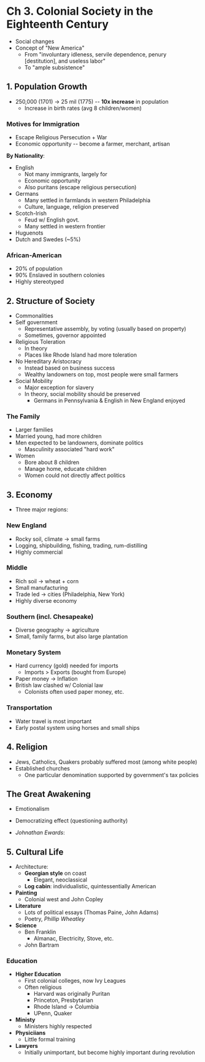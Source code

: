 # Ch 3. Colonial Society in the Eighteenth Century

* Social changes
* Concept of "New America" 
    - From "involuntary idleness, servile dependence, penury [destitution], and useless labor"
    - To "ample subsistence"

## 1. Population Growth
* 250,000 (1701) → 25 mil (1775) -- **10x increase** in population
    - Increase in birth rates (avg 8 children/women) 

### Motives for Immigration
* Escape Religious Persecution + War
* Economic opportunity -- become a farmer, merchant, artisan

**By Nationality**:
* English
    - Not many immigrants, largely for
    - Economic opportunity
    - Also puritans (escape religious persecution)
* Germans
    - Many settled in farmlands in western Philadelphia
    - Culture, language, religion preserved
* Scotch-Irish
    - Feud w/ English govt.
    - Many settled in western frontier
* Huguenots
* Dutch and Swedes (~5%)

### African-American
* 20% of population
* 90% Enslaved in southern colonies
* Highly stereotyped

## 2. Structure of Society
* Commonalities
* Self government
    - Representative assembly, by voting (usually based on property)
    - Sometimes, governor appointed
* Religious Toleration
    - In theory
    - Places like Rhode Island had more toleration
* No Hereditary Aristocracy
    - Instead based on business success
    - Wealthy landowners on top, most people were small farmers
* Social Mobility
    - Major exception for slavery
    - In theory, social mobility should be preserved
        - Germans in Pennsylvania & English in New England enjoyed

### The Family
* Larger families
* Married young, had more children
* Men expected to be landowners, dominate politics
    - Masculinity associated "hard work"
* Women
    - Bore about 8 children
    - Manage home, educate children
    - Women could not directly affect politics

## 3. Economy
* Three major regions:

### New England
* Rocky soil, climate → small farms
* Logging, shipbuilding, fishing, trading, rum-distilling
* Highly commercial 

### Middle
* Rich soil → wheat + corn
* Small manufacturing
* Trade led → cities (Philadelphia, New York)
* Highly diverse economy

### Southern (incl. Chesapeake)
* Diverse geography → agriculture
* Small, family farms, but also large plantation

### Monetary System
* Hard currency (gold) needed for imports
    - Imports > Exports (bought from Europe)
* Paper money → Inflation
* British law clashed w/ Colonial law
    - Colonists often used paper money, etc.

### Transportation
* Water travel is most important
* Early postal system using horses and small ships

## 4. Religion
* Jews, Catholics, Quakers probably suffered most (among white people)
* Established churches 
    - One particular denomination supported by government's tax policies

## The Great Awakening
* Emotionalism
* Democratizing effect (questioning authority)

* _Johnathan Ewards_: 

## 5. Cultural Life
* Architecture:
    - **Georgian style** on coast 
        - Elegant, neoclassical
    - **Log cabin**: individualistic, quintessentially American
* **Painting**
    - Colonial west and John Copley
* **Literature**
    - Lots of political essays (Thomas Paine, John Adams)
    - Poetry, _Phillip Wheatley_
* **Science**
    - Ben Franklin
        - Almanac, Electricity, Stove, etc.
    - John Bartram

### Education
* **Higher Education**
    - First colonial colleges, now Ivy Leagues
    - Often religious
        - Harvard was originally Puritan
        - Princeton, Presbytarian
        - Rhode Island → Columbia
        - UPenn, Quaker
* **Ministy**
    - Ministers highly respected
* **Physiciians**
    - Little formal training
* **Lawyers**
    - Initially unimportant, but become highly important during revolution


